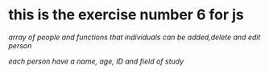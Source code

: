 # this is the exercise number 6 for js 

*array of people and functions that individuals can be added,delete and edit person*

*each person have a name, age, ID and field of study*